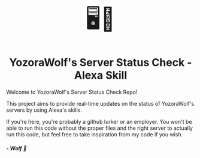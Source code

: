 <div align="center"> 


<div style="font-size: 60px;">🖥🐺</div>

# YozoraWolf's Server Status Check - Alexa Skill

</div>


Welcome to YozoraWolf's Server Status Check Repo! 

This project aims to provide real-time updates on the status of YozoraWolf's servers by using Alexa's skills.

If you're here, you're probably a github lurker or an employer. You won't be able to run this code without the proper files and the right server to actually run this code, but feel free to take inspiration from my code if you wish.
#### _- Wolf 🐺_